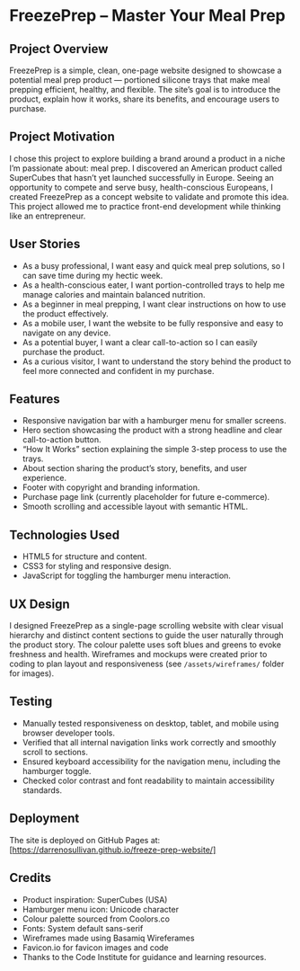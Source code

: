 # FreezePrep – Master Your Meal Prep

## Project Overview  
FreezePrep is a simple, clean, one-page website designed to showcase a potential meal prep product — portioned silicone trays that make meal prepping efficient, healthy, and flexible. The site’s goal is to introduce the product, explain how it works, share its benefits, and encourage users to purchase.

## Project Motivation  
I chose this project to explore building a brand around a product in a niche I’m passionate about: meal prep. I discovered an American product called SuperCubes that hasn’t yet launched successfully in Europe. Seeing an opportunity to compete and serve busy, health-conscious Europeans, I created FreezePrep as a concept website to validate and promote this idea. This project allowed me to practice front-end development while thinking like an entrepreneur.

## User Stories  
- As a busy professional, I want easy and quick meal prep solutions, so I can save time during my hectic week.  
- As a health-conscious eater, I want portion-controlled trays to help me manage calories and maintain balanced nutrition.  
- As a beginner in meal prepping, I want clear instructions on how to use the product effectively.  
- As a mobile user, I want the website to be fully responsive and easy to navigate on any device.  
- As a potential buyer, I want a clear call-to-action so I can easily purchase the product.  
- As a curious visitor, I want to understand the story behind the product to feel more connected and confident in my purchase.

## Features  
- Responsive navigation bar with a hamburger menu for smaller screens.  
- Hero section showcasing the product with a strong headline and clear call-to-action button.  
- “How It Works” section explaining the simple 3-step process to use the trays.  
- About section sharing the product’s story, benefits, and user experience.  
- Footer with copyright and branding information.  
- Purchase page link (currently placeholder for future e-commerce).  
- Smooth scrolling and accessible layout with semantic HTML.

## Technologies Used  
- HTML5 for structure and content.  
- CSS3 for styling and responsive design.  
- JavaScript for toggling the hamburger menu interaction.

## UX Design  
I designed FreezePrep as a single-page scrolling website with clear visual hierarchy and distinct content sections to guide the user naturally through the product story. The colour palette uses soft blues and greens to evoke freshness and health. Wireframes and mockups were created prior to coding to plan layout and responsiveness (see `/assets/wireframes/` folder for images).

## Testing  
- Manually tested responsiveness on desktop, tablet, and mobile using browser developer tools.  
- Verified that all internal navigation links work correctly and smoothly scroll to sections.  
- Ensured keyboard accessibility for the navigation menu, including the hamburger toggle.  
- Checked color contrast and font readability to maintain accessibility standards.

## Deployment  
The site is deployed on GitHub Pages at:  
[https://darrenosullivan.github.io/freeze-prep-website/]

## Credits  
- Product inspiration: SuperCubes (USA)  
- Hamburger menu icon: Unicode character  
- Colour palette sourced from Coolors.co  
- Fonts: System default sans-serif  
- Wireframes made using Basamiq Wireferames
- Favicon.io for favicon images and code
- Thanks to the Code Institute for guidance and learning resources.
